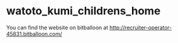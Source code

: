 # watoto_kumi_childrens_home
You can find the website on bitballoon at
  http://recruiter-operator-45831.bitballoon.com/
